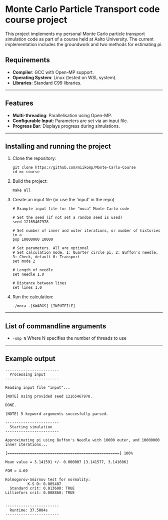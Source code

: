 # Monte Carlo Particle Transport code course project
This project implements my personal Monte Carlo particle transport simulation code as part of a course held at Aalto University. The current implementation includes the groundwork and two methods for estimating pi. 

## Requirements
- **Compiler**: GCC with Open-MP support.
- **Operating System**: Linux (tested on WSL system).
- **Libraries**: Standard C99 libraries.

---

## Features
- **Multi-threading**: Parallelisation using Open-MP.
- **Configurable Input**: Parameters are set via an input file.
- **Progress Bar**: Displays progress during simulations.

---

## Installing and running the project
1. Clone the repository:
   ```Docker
   git clone https://github.com/miikomp/Monte-Carlo-Course
   cd mc-course
   ```
2. Build the project:
   ```Docker
   make all
   ```
3. Create an input file (or use the 'input' in the repo)
   ```Docker
   # Example input file for the "moca" Monte Carlo code

   # Set the seed (if not set a random seed is used)
   seed 12165467978

   # Set number of inner and outer iterations, or number of histories in a 
   pop 10000000 10000

   # Set parameters. All are optional
   # Set calculation mode, 1: Quarter circle pi, 2: Buffon's needle, 3: Check, default 0: Transport
   set mode 2

   # Length of needle
   set needle 1.0

   # Distance between lines
   set lines 1.0
   ```
4. Run the calculation:
   ```Docker
   ./moca -[KWARGS] [INPUTFILE]
   ```

---

## List of commandline arguments
- ```-omp N``` Where N specifies the number of threads to use

---

## Example output
```
------------------------
  Processing input
------------------------

Reading input file "input"...

[NOTE] Using provided seed 12165467978.

DONE.

[NOTE] 5 keyword arguments succesfully parsed.

------------------------
  Starting simulation
------------------------

Approximating pi using Buffon's Needle with 10000 outer, and 10000000 inner iterations...

[==================================================] 100%

Mean value = 3.141591 +/- 0.000007 [3.141577, 3.141606]

FOM = 4.69

Kolmogorov-Smirnov test for normality:
          K-S D: 0.005487
  Standard crit: 0.013600: TRUE
Lilliefors crit: 0.008860: TRUE


------------------------
  Runtime: 37.5004s
------------------------
```


  
   
   
